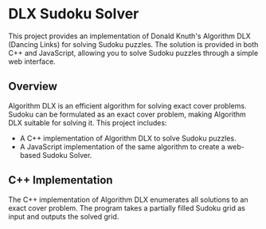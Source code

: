 # DLX Sudoku Solver

This project provides an implementation of Donald Knuth's Algorithm DLX (Dancing Links) for solving Sudoku puzzles. The solution is provided in both C++ and JavaScript, allowing you to solve Sudoku puzzles through a simple web interface.

## Overview

Algorithm DLX is an efficient algorithm for solving exact cover problems. Sudoku can be formulated as an exact cover problem, making Algorithm DLX suitable for solving it. This project includes:

- A C++ implementation of Algorithm DLX to solve Sudoku puzzles.
- A JavaScript implementation of the same algorithm to create a web-based Sudoku Solver.

## C++ Implementation

The C++ implementation of Algorithm DLX enumerates all solutions to an exact cover problem. The program takes a partially filled Sudoku grid as input and outputs the solved grid.




